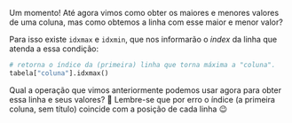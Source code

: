 Um momento! Até agora vimos como obter os maiores e menores valores de uma coluna, mas como obtemos a linha com esse maior e menor valor?

Para isso existe `idxmax` e `idxmin`, que nos informarão o _index_ da linha que atenda a essa condição:

```python
# retorna o índice da (primeira) linha que torna máxima a "coluna".
tabela["coluna"].idxmax()
```

Qual a operação que vimos anteriormente podemos usar agora para obter essa linha e seus valores?  :thinking: Lembre-se que por erro o índice (a primeira coluna, sem título) coincide com a posição de cada linha :wink:
